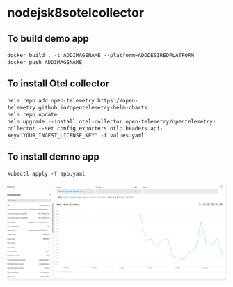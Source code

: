 # nodejsk8sotelcollector

## To build demo app

```
docker build . -t ADDIMAGENAME --platform=ADDDESIREDPLATFORM
docker push ADDIMAGENAME
```

## To install Otel collector

```
helm repo add open-telemetry https://open-telemetry.github.io/opentelemetry-helm-charts
helm repo update
helm upgrade --install otel-collector open-telemetry/opentelemetry-collector --set config.exporters.otlp.headers.api-key="YOUR_INGEST_LICENSE_KEY" -f values.yaml
```

## To install demno app
```
kubectl apply -f app.yaml
```

![Metrics](./screenshots/image1.png)